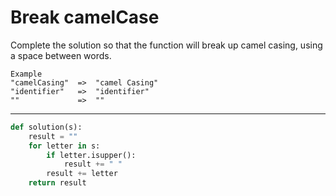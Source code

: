 # Break camelCase

Complete the solution so that the function will break up camel casing, using a space between words.

```
Example
"camelCasing"  =>  "camel Casing"
"identifier"   =>  "identifier"
""             =>  ""
```

---

```py
def solution(s):
    result = ""
    for letter in s:
        if letter.isupper():
            result += " "
        result += letter
    return result
```
